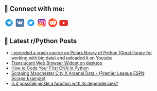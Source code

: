 ## 🔎 Connect with me:
[<img src="https://github.com/bullbesh/bullbesh/blob/main/images/Telegram.png" width="32" height="32" />](https://t.me/bullbesh)
[<img src="https://github.com/bullbesh/bullbesh/blob/main/images/VK.png" width="32" height="32" />](https://vk.com/bullbesh)
[<img src="https://github.com/bullbesh/bullbesh/blob/main/images/Twitter.png" width="32" height="32" />](https://twitter.com/bullbesh1)
[<img src="https://github.com/bullbesh/bullbesh/blob/main/images/Instagram.png" width="32" height="32" />](https://www.instagram.com/bullbesh)
[<img src="https://github.com/bullbesh/bullbesh/blob/main/images/Reddit.png" width="32" height="32" />](https://www.reddit.com/user/bullbesh)
[<img src="https://github.com/bullbesh/bullbesh/blob/main/images/YouTube.png" width="32" height="32" />](https://www.youtube.com/channel/UCtfjRs6uzgq5mfm8S06WTcg)

## 📕 Latest r/Python Posts
<!-- BLOG-POST-LIST:START -->
- [I recorded a crash course on Polars library of Python &lpar;Great library for working with big data&rpar; and uploaded it on Youtube](https://www.reddit.com/r/Python/comments/139wsvp/i_recorded_a_crash_course_on_polars_library_of/)
- [Translucent Web Browser Widget on desktop](https://www.reddit.com/r/Python/comments/139wj9n/translucent_web_browser_widget_on_desktop/)
- [How to Code Your First CNN in Python](https://www.reddit.com/r/Python/comments/139wi96/how_to_code_your_first_cnn_in_python/)
- [Scraping Manchester City X Arsenal Data - &lpar;Premier League ESPN Scrape Example&rpar;](https://www.reddit.com/r/Python/comments/139w1iw/scraping_manchester_city_x_arsenal_data_premier/)
- [Is it possible pickle a function with its dependencies?](https://www.reddit.com/r/Python/comments/139vz41/is_it_possible_pickle_a_function_with_its/)
<!-- BLOG-POST-LIST:END -->
